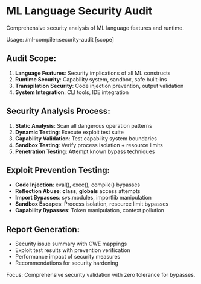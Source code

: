 # ML Language Security Audit

Comprehensive security analysis of ML language features and runtime.

Usage: /ml-compiler:security-audit [scope]

## Audit Scope:
1. **Language Features**: Security implications of all ML constructs
2. **Runtime Security**: Capability system, sandbox, safe built-ins
3. **Transpilation Security**: Code injection prevention, output validation
4. **System Integration**: CLI tools, IDE integration

## Security Analysis Process:
1. **Static Analysis**: Scan all dangerous operation patterns
2. **Dynamic Testing**: Execute exploit test suite
3. **Capability Validation**: Test capability system boundaries
4. **Sandbox Testing**: Verify process isolation + resource limits
5. **Penetration Testing**: Attempt known bypass techniques

## Exploit Prevention Testing:
- **Code Injection**: eval(), exec(), compile() bypasses
- **Reflection Abuse**: __class__, __globals__ access attempts
- **Import Bypasses**: sys.modules, importlib manipulation
- **Sandbox Escapes**: Process isolation, resource limit bypasses
- **Capability Bypasses**: Token manipulation, context pollution

## Report Generation:
- Security issue summary with CWE mappings
- Exploit test results with prevention verification
- Performance impact of security measures
- Recommendations for security hardening

Focus: Comprehensive security validation with zero tolerance for bypasses.
